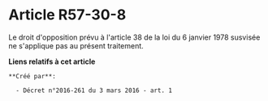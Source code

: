 # Article R57-30-8

Le droit d'opposition prévu à l'article 38 de la loi du 6 janvier 1978 susvisée ne s'applique pas au présent traitement.

**Liens relatifs à cet article**

	**Créé par**:

	  - Décret n°2016-261 du 3 mars 2016 - art. 1
